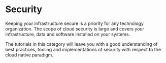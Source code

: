 # Security

Keeping your infrastructure secure is a priority for any technology organization. The scope of cloud security is large and covers your infrastructure, data and software installed on your systems.

The tutorials in this category will leave you with a good understanding of best practices, tooling and implementations of security with respect to the cloud native paradigm.